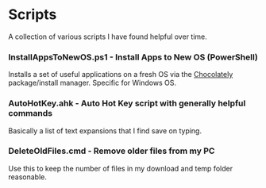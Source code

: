# Scripts
A collection of various scripts I have found helpful over time.

### InstallAppsToNewOS.ps1 - Install Apps to New OS (PowerShell)
Installs a set of useful applications on a fresh OS via the [Chocolately](https://chocolatey.org/) package/install manager. Specific for Windows OS.

### AutoHotKey.ahk - Auto Hot Key script with generally helpful commands
Basically a list of text expansions that I find save on typing.

### DeleteOldFiles.cmd - Remove older files from my PC
Use this to keep the number of files in my download and temp folder reasonable.
